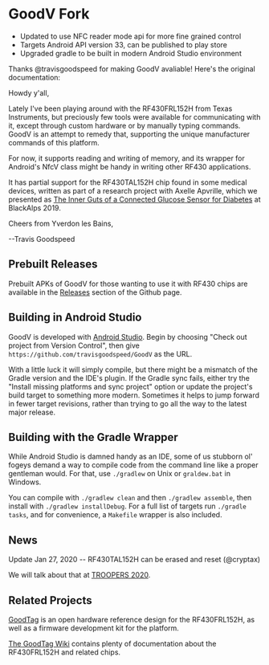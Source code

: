 # GoodV Fork

- Updated to use NFC reader mode api for more fine grained control
- Targets Android API version 33, can be published to play store
- Upgraded gradle to be built in modern Android Studio environment

Thanks @travisgoodspeed for making GoodV avaliable! Here's the original documentation:

Howdy y'all,

Lately I've been playing around with the RF430FRL152H from Texas
Instruments, but preciously few tools were available for communicating
with it, except through custom hardware or by manually typing
commands.  GoodV is an attempt to remedy that, supporting the unique
manufacturer commands of this platform.

For now, it supports reading and writing of memory, and its wrapper
for Android's NfcV class might be handy in writing other RF430
applications.

It has partial support for the RF430TAL152H chip found in some medical
devices, written as part of a research project with Axelle Apvrille,
which we presented as [The Inner Guts of a Connected Glucose Sensor
for
Diabetes](https://github.com/cryptax/talks/blob/master/BlackAlps-2019/glucose-blackalps2019.pdf)
at BlackAlps 2019.

Cheers from Yverdon les Bains,

--Travis Goodspeed

## Prebuilt Releases

Prebuilt APKs of GoodV for those wanting to use it with RF430 chips
are available in the
[Releases](https://github.com/travisgoodspeed/GoodV/releases) section
of the Github page.

## Building in Android Studio

GoodV is developed with [Android
Studio](https://developer.android.com/studio).  Begin by choosing
"Check out project from Version Control", then give
`https://github.com/travisgoodspeed/GoodV` as the URL.

With a little luck it will simply compile, but there might be a
mismatch of the Gradle version and the IDE's plugin.  If the Gradle
sync fails, either try the "Install missing platforms and sync
project" option or update the project's build target to something more
modern.  Sometimes it helps to jump forward in fewer target revisions,
rather than trying to go all the way to the latest major release.

## Building with the Gradle Wrapper

While Android Studio is damned handy as an IDE, some of us stubborn
ol' fogeys demand a way to compile code from the command line like a
proper gentleman would.  For that, use `./gradlew` on Unix or
`graldew.bat` in Windows.

You can compile with `./gradlew clean` and then `./gradlew assemble`,
then install with `./gradlew installDebug`.  For a full list of
targets run `./gradle tasks`, and for convenience, a `Makefile`
wrapper is also included.

## News

Update Jan 27, 2020 -- RF430TAL152H can be erased and reset (@cryptax)

We will talk about that at [TROOPERS 2020](https://www.troopers.de/).

## Related Projects

[GoodTag](https://github.com/travisgoodspeed/goodtag) is an open
hardware reference design for the RF430FRL152H, as well as a firmware
development kit for the platform.

[The GoodTag Wiki](https://github.com/travisgoodspeed/goodtag/wiki)
contains plenty of documentation about the RF430FRL152H and related
chips.
